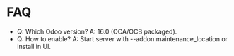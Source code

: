 # FAQ

- Q: Which Odoo version? A: 16.0 (OCA/OCB packaged).
- Q: How to enable? A: Start server with --addon maintenance_location or install in UI.
